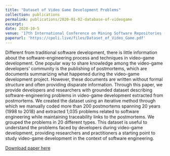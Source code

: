 ```yaml
---
title: "Dataset of Video Game Development Problems"
collection: publications
permalink: publications/2020-01-02-database-of-videogame
excerpt:
date: 2020-10-5
venue: '17th International Conference on Mining Software Repositories (MSR '20), October 5--6, 2020, Seoul, Republic of Korea'
paperurl: 'https://cpoli.live/files/Dataset_of_Video_Game.pdf'
---
```


Different from traditional software development, there is little information about the software-engineering process and techniques in video-game development. One popular way to share knowledge among the video-game developers' community is the publishing of postmortems, which are documents summarizing what happened during the video-game development project. However, these documents are written without formal structure and often providing disparate information. Through this paper, we provide developers and researchers with grounded dataset describing software-engineering problems in video-game development extracted from postmortems. We created the dataset using an iterative method through which we manually coded more than 200 postmortems spanning 20 years (1998 to 2018) and extracted 1,035 problems related to software engineering while maintaining traceability links to the postmortems. We grouped the problems in 20 different types. This dataset is useful to understand the problems faced by developers during video-game development, providing researchers and practitioners a starting point to study video-game development in the context of software engineering.

[Download paper here](https://cpoli.live/files/Dataset_of_Video_Game.pdf)

```

```
